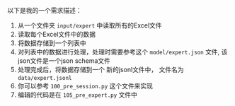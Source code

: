 以下是我的一个需求描述：
1. 从一个文件夹 `input/expert` 中读取所有的Excel文件
2. 读取每个Excel文件中的数据
3. 将数据存储到一个列表中
4. 对列表中的数据进行处理，处理时需要参考这个 `model/expert.json` 文件, 该json文件是一个json schema文件
5. 处理完成后，将数据存储到一个 新的jsonl文件中，
   文件名为 `data/expert.jsonl`
6. 你可以参考 `100_pre_session.py` 这个文件来实现
7. 编辑的代码是在 `105_pre_expert.py` 文件中